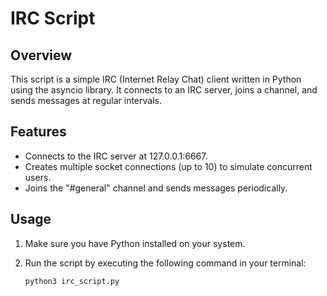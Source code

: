 # IRC Script

## Overview
This script is a simple IRC (Internet Relay Chat) client written in Python using the asyncio library. It connects to an IRC server, joins a channel, and sends messages at regular intervals.

## Features
- Connects to the IRC server at 127.0.0.1:6667.
- Creates multiple socket connections (up to 10) to simulate concurrent users.
- Joins the "#general" channel and sends messages periodically.

## Usage
1. Make sure you have Python installed on your system.
2. Run the script by executing the following command in your terminal:

   ```bash
   python3 irc_script.py
